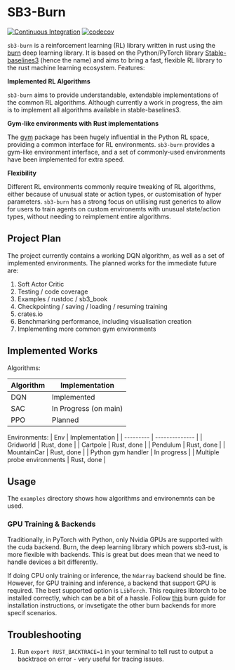 # SB3-Burn

[![Continuous Integration](https://github.com/will-maclean/sb3-burn/actions/workflows/rust.yml/badge.svg?branch=main)](https://github.com/will-maclean/sb3-burn/actions/workflows/rust.yml) [![codecov](https://codecov.io/github/will-maclean/sb3-burn/branch/main/graph/badge.svg?token=1QYQ8E2LXZ)](https://codecov.io/github/will-maclean/sb3-burn)

`sb3-burn` is a reinforcement learning (RL) library written in rust using the [burn](https://github.com/tracel-ai/burn) deep learning library. It is based on the Python/PyTorch library [Stable-baselines3](https://github.com/DLR-RM/stable-baselines3/tree/master) (hence the name) and aims
to bring a fast, flexible RL library to the rust machine learning ecosystem. Features:

**Implemented RL Algorithms**

`sb3-burn` aims to provide understandable, extendable implementations of the common RL algorithms. Although currently a work in progress, the aim is to implement all algorithms available in stable-baselines3.

**Gym-like environments with Rust implementations**

The [gym](https://gymnasium.farama.org/) package has been hugely influential in the Python RL space, providing a common interface for 
RL environments. `sb3-burn` provides a gym-like environment interface, and a set of commonly-used environments have been implemented for extra speed.

**Flexibility**

Different RL environments commonly require tweaking of RL
algorithms, either because of unusual state or action types, or 
customisation of hyper parameters. `sb3-burn` has a strong focus
on utilising rust generics to allow for users to train agents on 
custom environemts with unusual state/action types, without needing to reimplement entire algorithms.


## Project Plan
The project currently contains a working DQN algorithm, as well as a set of implemented environments. The planned works for the
immediate future are:

1. Soft Actor Critic
2. Testing / code coverage
3. Examples / rustdoc / sb3_book
4. Checkpointing / saving / loading / resuming training
5. crates.io
6. Benchmarking performance, including visualisation creation
7. Implementing more common gym environments

## Implemented Works

Algorithms:

| Algorithm | Implementation |
| --------- | -------------- |
| DQN       | Implemented    |
| SAC       | In Progress (on main)       |
| PPO       | Planned        |

Environments:
| Env | Implementation |
| --------- | -------------- |
| Gridworld       | Rust, done    |
| Cartpole       | Rust, done    |
| Pendulum       | Rust, done    |
| MountainCar       | Rust, done    |
| Python gym handler | In progress |
| Multiple probe environments | Rust, done |

## Usage
The `examples` directory shows how algorithms and environemnts can be used.

### GPU Training & Backends
Traditionally, in PyTorch with Python, only Nvidia GPUs are supported with the cuda backend. Burn, the deep learning
library which powers sb3-rust, is more flexible with backends. This is great but does mean that we need to handle 
devices a bit differently. 

If doing CPU only training or inference, the `Ndarray` backend should be fine. However, for GPU training and 
inference, a backend that support GPU is required. The best supported option is `LibTorch`. This requires
libtorch to be installed correctly, which can be a bit of a hassle. Follow [this](https://github.com/tracel-ai/burn/blob/main/crates/burn-tch/README.md) burn guide for installation
instructions, or invsetigate the other burn backends for more specif scenarios. 

## Troubleshooting
1. Run `export RUST_BACKTRACE=1` in your terminal to tell rust to output a backtrace on error - very useful for tracing issues.
